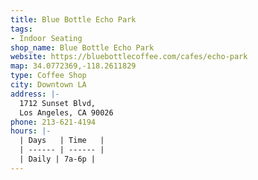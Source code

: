 ```yaml
---
title: Blue Bottle Echo Park
tags:
- Indoor Seating
shop_name: Blue Bottle Echo Park
website: https://bluebottlecoffee.com/cafes/echo-park
map: 34.0772369,-118.2611829
type: Coffee Shop
city: Downtown LA
address: |-
  1712 Sunset Blvd,
  Los Angeles, CA 90026
phone: 213-621-4194
hours: |-
  | Days   | Time   |
  | ------ | ------ |
  | Daily | 7a-6p |
---
```


